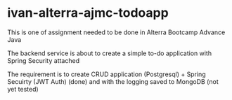 # ivan-alterra-ajmc-todoapp

This is one of assignment needed to be done in Alterra Bootcamp Advance Java

The backend service is about to create a simple to-do application with Spring Security attached

The requirement is to create CRUD application (Postgresql) + Spring Secuirty (JWT Auth) (done) 
and with the logging saved to MongoDB (not yet tested)

